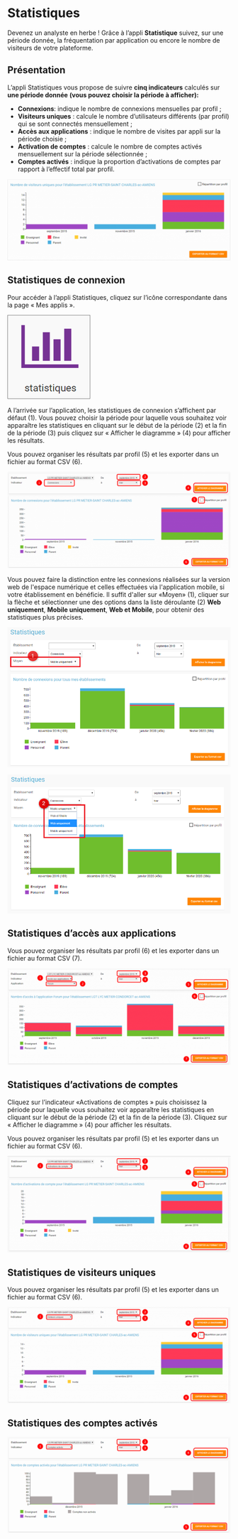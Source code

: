 # Statistiques

Devenez un analyste en herbe ! Grâce à l’appli **Statistique** suivez, sur une période donnée, la fréquentation par application ou encore le nombre de visiteurs de votre plateforme.

## Présentation

L’appli Statistiques vous propose de suivre **cinq indicateurs** calculés sur **une période donnée** **\(vous pouvez choisir la période à afficher\):**

* **Connexions**: indique le nombre de connexions mensuelles par profil ;
* **Visiteurs uniques** : calcule le nombre d’utilisateurs différents \(par profil\) qui se sont connectés mensuellement ;
* **Accès aux applications** : indique le nombre de visites par appli sur la période choisie ;
* **Activation de comptes** : calcule le nombre de comptes activés mensuellement sur la période sélectionnée ;
* **Comptes activés** : indique la proportion d’activations de comptes par rapport à l’effectif total par profil.

![](.gitbook/assets/stat-presentation-1024x372-1-1-1%20%281%29%20%281%29.png)

## Statistiques de connexion

Pour accéder à l’appli Statistiques, cliquez sur l’icône correspondante dans la page « Mes applis ».

![](.gitbook/assets/s2-2-1%20%282%29.png)

A l’arrivée sur l’application, les statistiques de connexion s’affichent par défaut \(1\). Vous pouvez choisir la période pour laquelle vous souhaitez voir apparaître les statistiques en cliquant sur le début de la période \(2\) et la fin de la période \(3\) puis cliquez sur « Afficher le diagramme » \(4\) pour afficher les résultats.

Vous pouvez organiser les résultats par profil \(5\) et les exporter dans un fichier au format CSV \(6\).

![](.gitbook/assets/stat-21-1024x442-4-1%20%281%29%20%281%29.png)

Vous pouvez faire la distinction entre les connexions réalisées sur la version web de l'espace numérique et celles effectuées via l'application mobile, si votre établissement en bénéficie. Il suffit d'aller sur «Moyen» \(1\), cliquer sur la flèche et sélectionner une des options dans la liste déroulante \(2\) **Web uniquement**, **Mobile uniquement**, **Web et Mobile**, pour obtenir des statistiques plus précises.

![](.gitbook/assets/image%20%2849%29.png)

![](.gitbook/assets/image%20%2862%29.png)

## Statistiques d’accès aux applications

Vous pouvez organiser les résultats par profil \(6\) et les exporter dans un fichier au format CSV \(7\).

![](.gitbook/assets/stat-3-1024x443-4%20%281%29%20%281%29.png)

## Statistiques d’activations de comptes

Cliquez sur l’indicateur «Activations de comptes » puis choisissez la période pour laquelle vous souhaitez voir apparaître les statistiques en cliquant sur le début de la période \(2\) et la fin de la période \(3\). Cliquez sur « Afficher le diagramme » \(4\) pour afficher les résultats.

Vous pouvez organiser les résultats par profil \(5\) et les exporter dans un fichier au format CSV \(6\).

![](.gitbook/assets/stat-4-1024x442-1-1%20%282%29.png)

## Statistiques de visiteurs uniques

Vous pouvez organiser les résultats par profil \(5\) et les exporter dans un fichier au format CSV \(6\).

![](.gitbook/assets/stat-5-1024x441-4%20%281%29%20%281%29.png)

## Statistiques des comptes activés

![](.gitbook/assets/stat-61-1%20%282%29.png)





